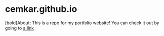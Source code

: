 # cemkar.github.io

[bold]About: 
  This is a repo for my portfolio website!
  You can check it out by going to [a link](cemkar.dev)
  
